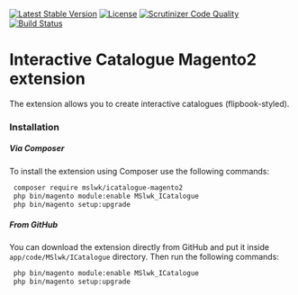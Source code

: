 [![Latest Stable Version](https://poser.pugx.org/mslwk/icatalogue-magento2/v/stable)](https://packagist.org/packages/mslwk/icatalogue-magento2)
[![License](https://poser.pugx.org/mslwk/icatalogue-magento2/license)](https://packagist.org/packages/mslwk/icatalogue-magento2)
[![Scrutinizer Code Quality](https://scrutinizer-ci.com/g/maciejslawik/icatalogue-magento2/badges/quality-score.png?b=master)](https://scrutinizer-ci.com/g/maciejslawik/icatalogue-magento2/?branch=master)
[![Build Status](https://scrutinizer-ci.com/g/maciejslawik/icatalogue-magento2/badges/build.png?b=master)](https://scrutinizer-ci.com/g/maciejslawik/icatalogue-magento2/build-status/master)

# Interactive Catalogue Magento2 extension #

The extension allows you to create interactive catalogues (flipbook-styled).

### Installation ###

##### Via Composer #####

To install the extension using Composer use the 
following commands:

```bash
 composer require mslwk/icatalogue-magento2
 php bin/magento module:enable MSlwk_ICatalogue
 php bin/magento setup:upgrade
 ```
 
##### From GitHub #####
 
You can download the extension directly from GitHub and 
put it inside `` app/code/MSlwk/ICatalogue `` directory. Then run the
following commands:

```bash
 php bin/magento module:enable MSlwk_ICatalogue
 php bin/magento setup:upgrade
 ```